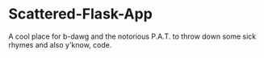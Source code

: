 # Scattered-Flask-App
A cool place for b-dawg and the notorious P.A.T. to throw down some sick rhymes and also y'know, code.
